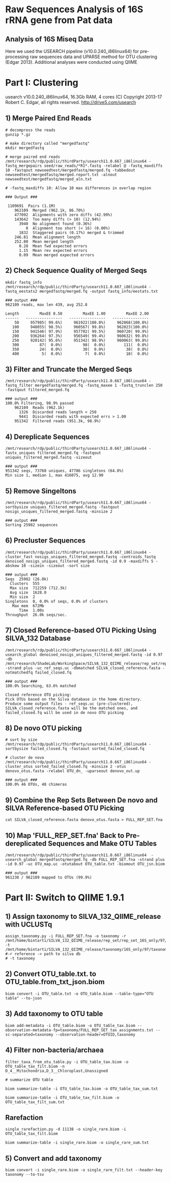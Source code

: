 # Raw Sequences Analysis of 16S rRNA gene from Pat data

## Analysis of 16S Miseq Data
Here we used the USEARCH pipeline (v10.0.240_i86linux64) for pre-processing raw sequences data and UPARSE method for OTU clustering (Edgar 2013). Additional analyses were conducted using QIIME

# Part I: Clustering

usearch v10.0.240_i86linux64, 16.3Gb RAM, 4 cores
(C) Copyright 2013-17 Robert C. Edgar, all rights reserved.
http://drive5.com/usearch

## 1) Merge Paired End Reads
```
# decompress the reads
gunzip *.gz

# make directory called "mergedfastq"
mkdir mergedfastq

# merge paired end reads
/mnt/research/rdp/public/thirdParty/usearch11.0.667_i86linux64 -fastq_mergepairs seed/raw_reads/*R1*.fastq -relabel @ -fastq_maxdiffs 10 -fastqout newseedtest/mergedfastq/merged.fq -tabbedout newseedtest/mergedfastq/merged.report.txt -alnout newseedtest/mergedfastq/merged_aln.txt

# -fastq_maxdiffs 10: Allow 10 max differences in overlap region

### Output ###

 1109691  Pairs (1.1M)
    962109  Merged (962.1k, 86.70%)
    477092  Alignments with zero diffs (42.99%)
    143642  Too many diffs (> 10) (12.94%)
      3940  No alignment found (0.36%)
         0  Alignment too short (< 16) (0.00%)
      1832  Staggered pairs (0.17%) merged & trimmed
    246.81  Mean alignment length
    252.80  Mean merged length
      0.28  Mean fwd expected errors
      1.15  Mean rev expected errors
      0.09  Mean merged expected errors
```
## 2) Check Sequence Quality of Merged Seqs
```
mkdir fastq_info
/mnt/research/rdp/public/thirdParty/usearch11.0.667_i86linux64 -fastq_eestats2 mergedfastq/merged.fq -output fastq_info/eestats.txt

### output ###
962109 reads, max len 439, avg 252.8

Length         MaxEE 0.50         MaxEE 1.00         MaxEE 2.00
------   ----------------   ----------------   ----------------
    50     957985( 99.6%)     961922(100.0%)     962068(100.0%)
   100     948055( 98.5%)     960567( 99.8%)     962023(100.0%)
   150     941546( 97.9%)     957702( 99.5%)     960720( 99.9%)
   200     936264( 97.3%)     956549( 99.4%)     960632( 99.8%)
   250     920142( 95.6%)     951342( 98.9%)     960063( 99.8%)
   300         87(  0.0%)         98(  0.0%)        111(  0.0%)
   350         24(  0.0%)         30(  0.0%)         38(  0.0%)
   400          5(  0.0%)          7(  0.0%)         10(  0.0%)
```
## 3) Filter and Truncate the Merged Seqs
```
/mnt/research/rdp/public/thirdParty/usearch11.0.667_i86linux64 -fastq_filter mergedfastq/merged.fq -fastq_maxee 1 -fastq_trunclen 250 -fastqout filtered_merged.fq

### output ###
100.0% Filtering, 98.9% passed
    962109  Reads (962.1k)                  
      1326  Discarded reads length < 250
      9441  Discarded reads with expected errs > 1.00
    951342  Filtered reads (951.3k, 98.9%)
```
## 4) Dereplicate Sequences
```
/mnt/research/rdp/public/thirdParty/usearch11.0.667_i86linux64 -fastx_uniques filtered_merged.fq -fastqout uniques_filtered_merged.fastq -sizeout

### output ###
951342 seqs, 73768 uniques, 47786 singletons (64.8%)
Min size 1, median 1, max 416075, avg 12.90
```
## 5) Remove Singeltons
```
/mnt/research/rdp/public/thirdParty/usearch11.0.667_i86linux64 -sortbysize uniques_filtered_merged.fastq -fastqout nosigs_uniques_filtered_merged.fastq -minsize 2

### output ###
Sorting 25982 sequences
```
## 6) Precluster Sequences
```
/mnt/research/rdp/public/thirdParty/usearch11.0.667_i86linux64 -cluster_fast nosigs_uniques_filtered_merged.fastq -centroids_fastq denoised_nosigs_uniques_filtered_merged.fastq -id 0.9 -maxdiffs 5 -abskew 10 -sizein -sizeout -sort size

### output ###
Seqs  25982 (26.0k)
  Clusters  555
  Max size  712259 (712.3k)
  Avg size  1628.0
  Min size  2
Singletons  0, 0.0% of seqs, 0.0% of clusters
   Max mem  672Mb
      Time  1.00s
Throughput  26.0k seqs/sec.
```
## 7) Closed Reference-based OTU Picking Using SILVA_132 Database
```
/mnt/research/rdp/public/thirdParty/usearch11.0.667_i86linux64 -usearch_global denoised_nosigs_uniques_filtered_merged.fastq -id 0.97 -db /mnt/research/ShadeLab/WorkingSpace/SILVA_132_QIIME_release/rep_set/rep_set_16S_only/97/silva_132_97_16S.fna -strand plus -uc ref_seqs.uc -dbmatched SILVA_closed_reference.fasta -notmatchedfq failed_closed.fq

### output ###
100.0% Searching, 63.6% matched

Closed reference OTU picking:
Pick OTUs based on the Silva database in the home directory.
Produce some output files - ref_seqs.uc (pre-clustered), SILVA_closed_reference.fasta will be the matched ones, and failed_closed.fq will be used in de novo OTU picking
```
## 8) De novo OTU picking
```
# sort by size
/mnt/research/rdp/public/thirdParty/usearch11.0.667_i86linux64 -sortbysize failed_closed.fq -fastaout sorted_failed_closed.fq

# cluster de novo
/mnt/research/rdp/public/thirdParty/usearch11.0.667_i86linux64 -cluster_otus sorted_failed_closed.fq -minsize 2 -otus denovo_otus.fasta -relabel OTU_dn_ -uparseout denovo_out.up

### output ###
100.0% 46 OTUs, 48 chimeras
```
## 9) Combine the Rep Sets Between De novo and SILVA Reference-based OTU Picking
```
cat SILVA_closed_reference.fasta denovo_otus.fasta > FULL_REP_SET.fna
```
## 10) Map 'FULL_REP_SET.fna' Back to Pre-dereplicated Sequences and Make OTU Tables
```
/mnt/research/rdp/public/thirdParty/usearch11.0.667_i86linux64  -usearch_global mergedfastq/merged.fq -db FULL_REP_SET.fna -strand plus -id 0.97 -uc OTU_map.uc -otutabout OTU_table.txt -biomout OTU_jsn.biom

### output ###
961230 / 962109 mapped to OTUs (99.9%) 
```
# Part II: Switch to QIIME 1.9.1

## 1) Assign taxonomy to SILVA_132_QIIME_release with UCLUSTq
```
assign_taxonomy.py -i FULL_REP_SET.fna -o taxonomy -r /mnt/home/bintarti/SILVA_132_QIIME_release/rep_set/rep_set_16S_only/97/silva_132_97_16S.fna -t /mnt/home/bintarti/SILVA_132_QIIME_release/taxonomy/16S_only/97/taxonomy_7_levels.txt
#-r reference -> path to silva db 
# -t taxonomy
```
## 2) Convert OTU_table.txt. to OTU_table.from_txt_json.biom
```
biom convert -i OTU_table.txt -o OTU_table.biom --table-type="OTU table" --to-json
```
## 3) Add taxonomy to OTU table
```
biom add-metadata -i OTU_table.biom -o OTU_table_tax.biom --observation-metadata-fp=taxonomy/FULL_REP_SET_tax_assignments.txt --sc-separated=taxonomy --observation-header=OTUID,taxonomy
```
## 4) Filter non-bacteria/archaea
```
filter_taxa_from_otu_table.py -i OTU_table_tax.biom -o OTU_table_tax_filt.biom -n D_4__Mitochondria,D_3__Chloroplast,Unassigned

# summarize OTU table

biom summarize-table -i OTU_table_tax.biom -o OTU_table_tax_sum.txt

biom summarize-table -i OTU_table_tax_filt.biom -o OTU_table_tax_filt_sum.txt
```
## Rarefaction
```
single_rarefaction.py -d 11138 -o single_rare.biom -i OTU_table_tax_filt.biom

biom summarize-table -i single_rare.biom -o single_rare_sum.txt
```
## 5) Convert and add taxonomy
```
biom convert -i single_rare.biom -o single_rare_filt.txt --header-key taxonomy --to-tsv
```









